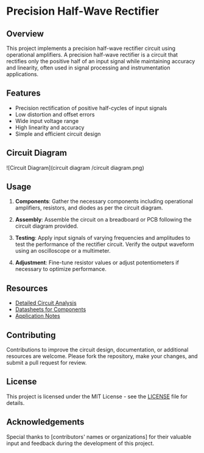 # Precision Half-Wave Rectifier

## Overview

This project implements a precision half-wave rectifier circuit using operational amplifiers. A precision half-wave rectifier is a circuit that rectifies only the positive half of an input signal while maintaining accuracy and linearity, often used in signal processing and instrumentation applications.

## Features

- Precision rectification of positive half-cycles of input signals
- Low distortion and offset errors
- Wide input voltage range
- High linearity and accuracy
- Simple and efficient circuit design

## Circuit Diagram

![Circuit Diagram](circuit diagram /circuit diagram.png)

## Usage

1. **Components**: Gather the necessary components including operational amplifiers, resistors, and diodes as per the circuit diagram.

2. **Assembly**: Assemble the circuit on a breadboard or PCB following the circuit diagram provided.

3. **Testing**: Apply input signals of varying frequencies and amplitudes to test the performance of the rectifier circuit. Verify the output waveform using an oscilloscope or a multimeter.

4. **Adjustment**: Fine-tune resistor values or adjust potentiometers if necessary to optimize performance.

## Resources

- [Detailed Circuit Analysis](docs/circuit_analysis.pdf)
- [Datasheets for Components](docs/datasheets/)
- [Application Notes](docs/application_notes/)

## Contributing

Contributions to improve the circuit design, documentation, or additional resources are welcome. Please fork the repository, make your changes, and submit a pull request for review.

## License

This project is licensed under the MIT License - see the [LICENSE](LICENSE) file for details.

## Acknowledgements

Special thanks to [contributors' names or organizations] for their valuable input and feedback during the development of this project.
